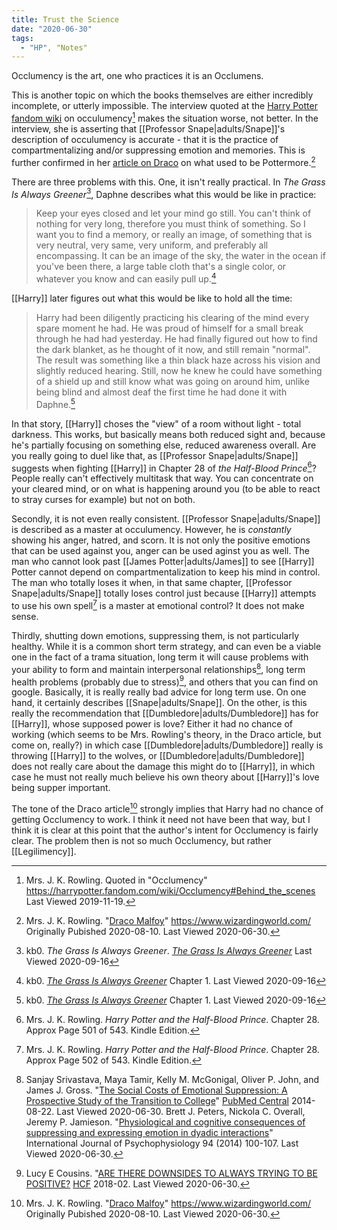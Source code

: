 ```yaml
---
title: Trust the Science
date: "2020-06-30"
tags:
  - "HP", "Notes"
---
```

Occlumency is the art, one who practices it is an Occlumens.

This is another topic on which the books themselves are either incredibly
incomplete, or utterly impossible.  The interview quoted at the [Harry Potter
fandom wiki](https://harrypotter.fandom.com/) on occulumency[^20191119-1] makes
the situation worse, not better.  In the interview, she is asserting that
[[Professor Snape|adults/Snape]]'s description of occulumency is accurate - that
it is the practice of compartmentalizing and/or suppressing emotion and
memories. This is further confirmed in her [article on
Draco][WWJKRDM1] on what used to be Pottermore.[^20200630-7]

There are three problems with this.  One, it isn't really practical.  In
_The Grass Is Always Greener_[^20191119-2], Daphne describes what this would be
like in practice:

> Keep your eyes closed and let your mind go still. You can't think of nothing
  for very long, therefore you must think of something. So I want you to find a
  memory, or really an image, of something that is very neutral, very same, very
  uniform, and preferably all encompassing. It can be an image of the sky, the
  water in the ocean if you've been there, a large table cloth that's a single
  color, or whatever you know and can easily pull up.[^20191119-3]

[[Harry]] later figures out what this would be like to hold all the time:

> Harry had been diligently practicing his clearing of the mind every spare
  moment he had. He was proud of himself for a small break through he had had
  yesterday. He had finally figured out how to find the dark blanket, as he
  thought of it now, and still remain "normal". The result was something like a
  thin black haze across his vision and slightly reduced hearing. Still, now he
  knew he could have something of a shield up and still know what was going on
  around him, unlike being blind and almost deaf the first time he had done it
  with Daphne.[^20191119-4]

In that story, [[Harry]] choses the "view" of a room without light - total darkness.
This works, but basically means both reduced sight and, because he's partially
focusing on something else, reduced awareness overall.  Are you really going to
duel like that, as [[Professor Snape|adults/Snape]] suggests when fighting [[Harry]]
in Chapter 28 of _the Half-Blood Prince_[^20191119-5]? People really can't
effectively multitask that way.  You can concentrate on your cleared mind, or on
what is happening around you (to be able to react to stray curses for example)
but not on both.  

Secondly, it is not even really consistent.  [[Professor Snape|adults/Snape]] is
described as a master at occulumency.  However, he is *constantly* showing his
anger, hatred, and scorn.  It is not only the positive emotions that can be used
against you, anger can be used aginst you as well.  The man who cannot look past
[[James Potter|adults/James]] to see [[Harry]] Potter cannot depend on
compartmentalization to keep his mind in control.  The man who totally loses it
when, in that same chapter, [[Professor Snape|adults/Snape]] totally loses
control just because [[Harry]] attempts to use his own spell[^20191119-6] is a
master at emotional control?  It does not make sense.  

Thirdly, shutting down emotions, suppressing them, is not particularly healthy.
While it is a common short term strategy, and can even be a viable one in the
fact of a trama situation, long term it will cause problems with your ability to
form and maintain interpersonal relationships[^20200630-4], long term health
problems (probably due to stress)[^20200630-5], and others that you can find on
google. Basically, it is really really bad advice for long term use.  On one
hand, it certainly describes [[Snape|adults/Snape]]. On the other, is this
really the recommendation that [[Dumbledore|adults/Dumbledore]] has for
[[Harry]], whose supposed power is love?  Either it had no chance of working
(which seems to be Mrs. Rowling's theory, in the Draco article, but come on,
really?) in which case [[Dumbledore|adults/Dumbledore]] really is throwing [[Harry]]
to the wolves, or [[Dumbledore|adults/Dumbledore]] does not really care about the
damage this might do to [[Harry]], in which case he must not really much believe his
own theory about [[Harry]]'s love being supper important.

The tone of the Draco article[^20210922-1] strongly implies that Harry had no
chance of getting Occlumency to work. I think it need not have been that way,
but I think it is clear at this point that
the author's intent for Occlumency is fairly clear.  The problem then is not so
much Occlumency, but rather [[Legilimency]]. 


[^20210922-1]: Mrs. J. K. Rowling. 
    "[Draco Malfoy](https://www.wizardingworld.com/writing-by-jk-rowling/draco-malfoy)"
    <https://www.wizardingworld.com/> Originally Pubished 2020-08-10. Last Viewed
    2020-06-30.

[WWJKRDM1]: https://www.wizardingworld.com/writing-by-jk-rowling/draco-malfoy

[^20200630-7]: Mrs. J. K. Rowling. 
    "[Draco Malfoy](https://www.wizardingworld.com/writing-by-jk-rowling/draco-malfoy)"
    <https://www.wizardingworld.com/> Originally Pubished 2020-08-10. Last Viewed
    2020-06-30.

[^20200630-4]: Sanjay Srivastava, Maya Tamir, Kelly M. McGonigal, Oliver P.
    John, and James J. Gross. "[The Social Costs of Emotional Suppression: A
    Prospective Study of the Transition to
    College](https://www.ncbi.nlm.nih.gov/pmc/articles/PMC4141473/)" [PubMed
    Central](https://www.ncbi.nlm.nih.gov/pmc/) 2014-08-22.  Last Viewed 2020-06-30.
    Brett J. Peters, Nickola C. Overall, Jeremy P. Jamieson.
    "[Physiological and cognitive consequences of suppressing and expressing
    emotion in dyadic interactions](https://www.psych.rochester.edu/research/jamiesonlab/wp-content/uploads/2014/01/peters.pdf)"
    International Journal of Psychophysiology 94 (2014) 100-107. Last Viewed
    2020-06-30.

[^20200630-5]: Lucy E Cousins. "[ARE THERE DOWNSIDES TO ALWAYS TRYING TO BE
    POSITIVE?](https://www.hcf.com.au/health-agenda/body-mind/mental-health/downsides-to-always-being-positive)
    [HCF](https://www.hcf.com.au/) 2018-02.  Last Viewed 2020-06-30.

[^20191119-1]: Mrs. J. K. Rowling.  Quoted in "Occlumency"
    <https://harrypotter.fandom.com/wiki/Occlumency#Behind_the_scenes> Last Viewed
    2019-11-19.  

[^20191119-2]: kb0. _The Grass Is Always Greener_.
    _[The Grass Is Always
	Greener](https://www.fanfiction.net/s/4334542/1/The-Grass-Is-Always-Greener)_
	Last Viewed 2020-09-16

[^20191119-3]: kb0.
    _[The Grass Is Always
	Greener](https://www.fanfiction.net/s/4334542/1/The-Grass-Is-Always-Greener)_
	Chapter 1. Last Viewed 2020-09-16

[^20191119-4]: kb0.
    _[The Grass Is Always
	Greener](https://www.fanfiction.net/s/4334542/1/The-Grass-Is-Always-Greener)_
	Chapter 1. Last Viewed 2020-09-16

[^20191119-5]: Mrs. J. K. Rowling. _Harry Potter and the Half-Blood Prince_.
    Chapter 28.  Approx Page  501 of 543.  Kindle Edition. 

[^20191119-6]: Mrs. J. K. Rowling. _Harry Potter and the Half-Blood Prince_.
    Chapter 28.  Approx Page  502 of 543.  Kindle Edition. 


